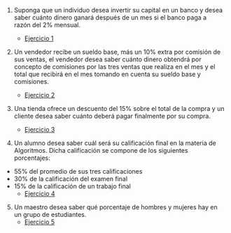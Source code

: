 1. Suponga que un individuo desea invertir su capital en un banco y desea saber cuánto dinero ganará después de un mes si el banco paga a razón del 2% mensual.
	- [Ejercicio 1](ejercicio_1.cpp)
	
2. Un vendedor recibe un sueldo base, más un 10% extra por comisión de sus ventas, el vendedor desea saber cuánto dinero obtendrá por concepto de comisiones por las tres ventas que realiza en el mes y el total que recibirá en el mes tomando en cuenta su sueldo base y comisiones.
	- [Ejercicio 2](ejercicio_2.cpp)
	
3. Una tienda ofrece un descuento del 15% sobre el total de la compra y un cliente desea saber cuánto deberá pagar finalmente por su compra.
	- [Ejercicio 3](ejercicio_2.cpp)
	
4. Un alumno desea saber cuál será su calificación final en la materia de Algoritmos. Dicha calificación se compone de los siguientes porcentajes:
- 55% del promedio de sus tres calificaciones
- 30% de la calificación del examen final
- 15% de la calificación de un trabajo final 
	- [Ejercicio 4](ejercicio_4.cpp)


5. Un maestro desea saber qué porcentaje de hombres y mujeres hay en un grupo de estudiantes.
	- [Ejercicio 5](ejercicio_5.cpp)



